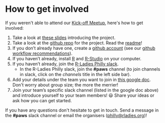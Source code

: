 # How to get involved

If you weren't able to attend our [Kick-off Meetup](https://www.meetup.com/rladies-philly/events/258401863/), here's how to get involved:

1. Take a look at [these slides](https://docs.google.com/presentation/d/1oF49gP7p644qOZNmmhsNr2wc7_pV4vvXbwCbLfhN8sQ/edit?usp=sharing) introducing the project.
2. Take a look at the [github repo](https://github.com/rladiesPHL/2019_datathon) for the project. Read the [readme](README.md)!
3. If you don’t already have one, create a [github account](https://github.com/join) (see our [github workflow recommendations](https://docs.google.com/document/d/1m0dXQvt7U4bR6Zie3VlwKv25idZW-MbiLxJV2uG9q7I/edit?usp=sharing)).
4. If you haven’t already, install [R](https://www.r-project.org/) and [R-Studio](https://www.rstudio.com/products/rstudio/download/#download) on your computer.
5. If you haven’t already, join the [R-Ladies Philly slack](http://bit.ly/join-rladies-slack).
    + In the R-Ladies Philly slack, join the **#paws** channel (to join channels in slack, click on the *channels* title in the left side bar).
6. Add your details under the team you want to join in [this google doc](https://docs.google.com/document/d/1EzzVXFIJ-_KdAwprpDXTcC0G8VYxp6nCOKoZnskgEII/edit#heading=h.46g28hd7gts9). Don't worry about group size; the more the merrier!
7. Join your team’s specific slack channel (listed in the google doc above) and introduce yourself to your team members! :smiley: Share your ideas or ask how you can get started.

If you have any questions don't hesitate to get in touch. Send a message in the **#paws** slack channel or email the organisers (philly@rladies.org)!